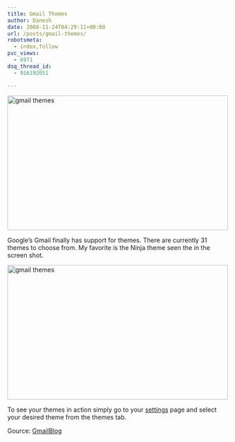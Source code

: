 ```yaml
---
title: Gmail Themes
author: Danesh
date: 2008-11-24T04:29:11+00:00
url: /posts/gmail-themes/
robotsmeta:
  - index,follow
pvc_views:
  - 6971
dsq_thread_id:
  - 916192051

---
```

[<img loading="lazy" src="http://farm4.static.flickr.com/3296/3054439977_07306ea6a7.jpg" alt="gmail themes" width="500" height="305" />][1]

Google&#8217;s Gmail finally has support for themes. There are currently 31 themes to choose from. My favorite is the Ninja theme seen the in the screen shot.

[<img loading="lazy" src="http://farm4.static.flickr.com/3012/3054439829_42fdfe3c2c.jpg" alt="gmail themes" width="500" height="305" />][2]

To see your themes in action simply go to your [settings][3] page and select your desired theme from the themes tab.

Gource: [GmailBlog][4]

 [1]: http://www.flickr.com/photos/dannyportal/3054439977/ "gmail themes by Danesh Manoharan, on Flickr"
 [2]: http://www.flickr.com/photos/dannyportal/3054439829/ "gmail themes by Danesh Manoharan, on Flickr"
 [3]: http://mail.google.com/mail/#settings/themes
 [4]: http://gmailblog.blogspot.com/2008/11/spice-up-your-inbox-with-colors-and.html